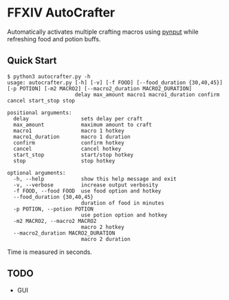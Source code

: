 # FFXIV AutoCrafter

Automatically activates multiple crafting macros using [pynput](https://pypi.org/project/pynput/) while refreshing food and potion buffs.

## Quick Start

```
$ python3 autocrafter.py -h
usage: autocrafter.py [-h] [-v] [-f FOOD] [--food_duration {30,40,45}] [-p POTION] [-m2 MACRO2] [--macro2_duration MACRO2_DURATION]
                      delay max_amount macro1 macro1_duration confirm cancel start_stop stop

positional arguments:
  delay                 sets delay per craft
  max_amount            maximum amount to craft
  macro1                macro 1 hotkey
  macro1_duration       macro 1 duration
  confirm               confirm hotkey
  cancel                cancel hotkey
  start_stop            start/stop hotkey
  stop                  stop hotkey

optional arguments:
  -h, --help            show this help message and exit
  -v, --verbose         increase output verbosity
  -f FOOD, --food FOOD  use food option and hotkey
  --food_duration {30,40,45}
                        duration of food in minutes
  -p POTION, --potion POTION
                        use potion option and hotkey
  -m2 MACRO2, --macro2 MACRO2
                        macro 2 hotkey
  --macro2_duration MACRO2_DURATION
                        macro 2 duration
```

Time is measured in seconds.

## TODO

- GUI
